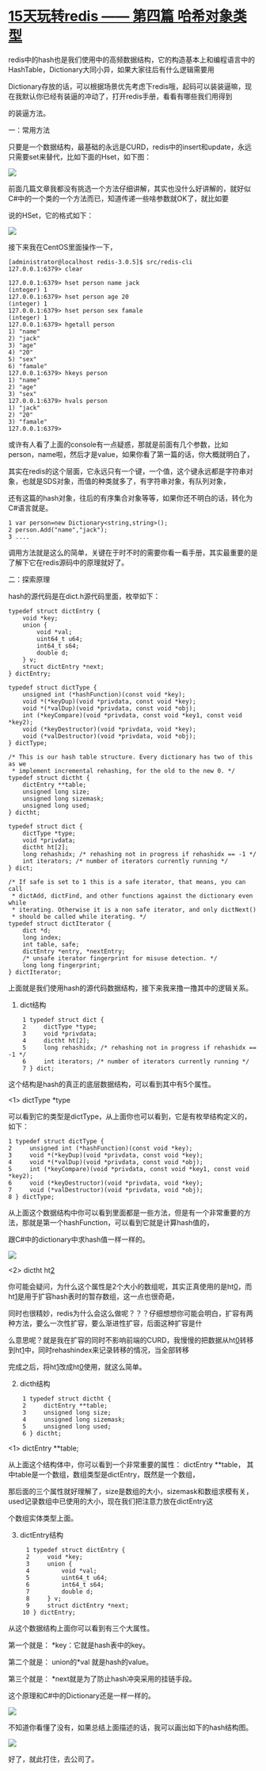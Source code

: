 # [15天玩转redis —— 第四篇 哈希对象类型][0] 

redis中的hash也是我们使用中的高频数据结构，它的构造基本上和编程语言中的HashTable，Dictionary大同小异，如果大家往后有什么逻辑需要用

Dictionary存放的话，可以根据场景优先考虑下redis哦，起码可以装装逼嘛，现在我默认你已经有装逼的冲动了，打开redis手册，看看有哪些我们用得到

的装逼方法。

一：常用方法

只要是一个数据结构，最基础的永远是CURD，redis中的insert和update，永远只需要set来替代，比如下面的Hset，如下图：

![][1]

前面几篇文章我都没有挑选一个方法仔细讲解，其实也没什么好讲解的，就好似C#中的一个类的一个方法而已，知道传递一些啥参数就OK了，就比如要

说的HSet，它的格式如下：

![][2]

接下来我在CentOS里面操作一下，


    [administrator@localhost redis-3.0.5]$ src/redis-cli
    127.0.0.1:6379> clear
    
    127.0.0.1:6379> hset person name jack
    (integer) 1
    127.0.0.1:6379> hset person age 20
    (integer) 1
    127.0.0.1:6379> hset person sex famale
    (integer) 1
    127.0.0.1:6379> hgetall person
    1) "name"
    2) "jack"
    3) "age"
    4) "20"
    5) "sex"
    6) "famale"
    127.0.0.1:6379> hkeys person
    1) "name"
    2) "age"
    3) "sex"
    127.0.0.1:6379> hvals person
    1) "jack"
    2) "20"
    3) "famale"
    127.0.0.1:6379> 


或许有人看了上面的console有一点疑惑，那就是前面有几个参数，比如person，name啦，然后才是value，如果你看了第一篇的话，你大概就明白了，

其实在redis的这个层面，它永远只有一个键，一个值，这个键永远都是字符串对象，也就是SDS对象，而值的种类就多了，有字符串对象，有队列对象，

还有这篇的hash对象，往后的有序集合对象等等，如果你还不明白的话，转化为C#语言就是。

    1 var person=new Dictionary<string,string>();
    2 person.Add("name","jack");
    3 ....

调用方法就是这么的简单，关键在于时不时的需要你看一看手册，其实最重要的是了解下它在redis源码中的原理就好了。

二：探索原理

hash的源代码是在dict.h源代码里面，枚举如下： 


    typedef struct dictEntry {
        void *key;
        union {
            void *val;
            uint64_t u64;
            int64_t s64;
            double d;
        } v;
        struct dictEntry *next;
    } dictEntry;
    
    typedef struct dictType {
        unsigned int (*hashFunction)(const void *key);
        void *(*keyDup)(void *privdata, const void *key);
        void *(*valDup)(void *privdata, const void *obj);
        int (*keyCompare)(void *privdata, const void *key1, const void *key2);
        void (*keyDestructor)(void *privdata, void *key);
        void (*valDestructor)(void *privdata, void *obj);
    } dictType;
    
    /* This is our hash table structure. Every dictionary has two of this as we
     * implement incremental rehashing, for the old to the new 0. */
    typedef struct dictht {
        dictEntry **table;
        unsigned long size;
        unsigned long sizemask;
        unsigned long used;
    } dictht;
    
    typedef struct dict {
        dictType *type;
        void *privdata;
        dictht ht[2];
        long rehashidx; /* rehashing not in progress if rehashidx == -1 */
        int iterators; /* number of iterators currently running */
    } dict;
    
    /* If safe is set to 1 this is a safe iterator, that means, you can call
     * dictAdd, dictFind, and other functions against the dictionary even while
     * iterating. Otherwise it is a non safe iterator, and only dictNext()
     * should be called while iterating. */
    typedef struct dictIterator {
        dict *d;
        long index;
        int table, safe;
        dictEntry *entry, *nextEntry;
        /* unsafe iterator fingerprint for misuse detection. */
        long long fingerprint;
    } dictIterator;


上面就是我们使用hash的源代码数据结构，接下来我来撸一撸其中的逻辑关系。

1. dict结构
```
    1 typedef struct dict {
    2     dictType *type;
    3     void *privdata;
    4     dictht ht[2];
    5     long rehashidx; /* rehashing not in progress if rehashidx == -1 */
    6     int iterators; /* number of iterators currently running */
    7 } dict;

```
这个结构是hash的真正的底层数据结构，可以看到其中有5个属性。

<1> dictType *type

可以看到它的类型是dictType，从上面你也可以看到，它是有枚举结构定义的，如下：

 


    1 typedef struct dictType {
    2     unsigned int (*hashFunction)(const void *key);
    3     void *(*keyDup)(void *privdata, const void *key);
    4     void *(*valDup)(void *privdata, const void *obj);
    5     int (*keyCompare)(void *privdata, const void *key1, const void *key2);
    6     void (*keyDestructor)(void *privdata, void *key);
    7     void (*valDestructor)(void *privdata, void *obj);
    8 } dictType;


从上面这个数据结构中你可以看到里面都是一些方法，但是有一个非常重要的方法，那就是第一个hashFunction，可以看到它就是计算hash值的，

跟C#中的dictionary中求hash值一样一样的。

![][3]

<2> dictht ht[2]

你可能会疑问，为什么这个属性是2个大小的数组呢，其实正真使用的是ht[0]，而ht[1]是用于扩容hash表时的暂存数组，这一点也很奇葩，

同时也很精妙，redis为什么会这么做呢？？？仔细想想你可能会明白，扩容有两种方法，要么一次性扩容，要么渐进性扩容，后面这种扩容是什

么意思呢？就是我在扩容的同时不影响前端的CURD，我慢慢的把数据从ht[0]转移到ht[1]中，同时rehashindex来记录转移的情况，当全部转移

完成之后，将ht[1]改成ht[0]使用，就这么简单。

2. dicth结构
```
    1 typedef struct dictht {
    2     dictEntry **table;
    3     unsigned long size;
    4     unsigned long sizemask;
    5     unsigned long used;
    6 } dictht;
```
<1> dictEntry **table;

从上面这个结构体中，你可以看到一个非常重要的属性： dictEntry **table， 其中table是一个数组，数组类型是dictEntry，既然是一个数组，

那后面的三个属性就好理解了，size是数组的大小，sizemask和数组求模有关，used记录数组中已使用的大小，现在我们把注意力放在dictEntry这

个数组实体类型上面。

3. dictEntry结构

```
     1 typedef struct dictEntry {
     2     void *key;
     3     union {
     4         void *val;
     5         uint64_t u64;
     6         int64_t s64;
     7         double d;
     8     } v;
     9     struct dictEntry *next;
    10 } dictEntry;

```
从这个数据结构上面你可以看到有三个大属性。

第一个就是： *key：它就是hash表中的key。

第二个就是： union的*val 就是hash的value。

第三个就是： *next就是为了防止hash冲突采用的挂链手段。

这个原理和C#中的Dictionary还是一样一样的。

![][4]

不知道你看懂了没有，如果总结上面描述的话，我可以画出如下的hash结构图。

![][5]

好了，就此打住，去公司了。

[0]: http://www.cnblogs.com/huangxincheng/p/4973594.html
[1]: http://images2015.cnblogs.com/blog/214741/201511/214741-20151118084709233-1732125550.png
[2]: http://images2015.cnblogs.com/blog/214741/201511/214741-20151118085145421-481425612.png
[3]: http://images2015.cnblogs.com/blog/214741/201511/214741-20151118091632030-1680869872.png
[4]: http://images2015.cnblogs.com/blog/214741/201511/214741-20151118100052749-1508209206.png
[5]: http://images2015.cnblogs.com/blog/214741/201511/214741-20151118093847280-1947640016.png